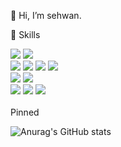👋 Hi, I’m sehwan.

💪 Skills
<div>
  <img src="https://img.shields.io/badge/Linux-FCC624?style=flat-square&logo=Linux&logoColor=white"/>
  <img src="https://img.shields.io/badge/Ubuntu-E95420?style=flat-square&logo=Ubuntu&logoColor=white"/>
</div>
<div>
  <img src="https://img.shields.io/badge/C-A8B9CC?style=flat-square&logo=C&logoColor=white"/>
  <img src="https://img.shields.io/badge/C++-00599C?style=flat-square&logo=C++&logoColor=white"/>
  <img src="https://img.shields.io/badge/Python-3776AB?style=flat-square&logo=Python&logoColor=white"/>
  <img src="https://img.shields.io/badge/JavaScript-F7DF1E?style=flat-square&logo=JavaScript&logoColor=white"/>
</div>
<div>
  <img src="https://img.shields.io/badge/LabView-FFDB00?style=flat-square&logo=LabView&logoColor=white"/>
  <img src="https://img.shields.io/badge/Altium Designer-A5915F?style=flat-square&logo=Altium Designer&logoColor=white"/>
</div>
<div>
  <img src="https://img.shields.io/badge/Docker-2496ED?style=flat-square&logo=Docker&logoColor=white"/>
  <img src="https://img.shields.io/badge/Apache Kafka-231F20?style=flat-square&logo=Apache Kafka&logoColor=white"/>
  <img src="https://img.shields.io/badge/Git-F05032?style=flat-square&logo=Git&logoColor=white"/>
</div>
<div>
  &nbsp
</div>
<div>
  Pinned
</div>

![Anurag's GitHub stats](https://github-readme-stats.vercel.app/api?username=csh44017&show_icons=true&theme=radical)
